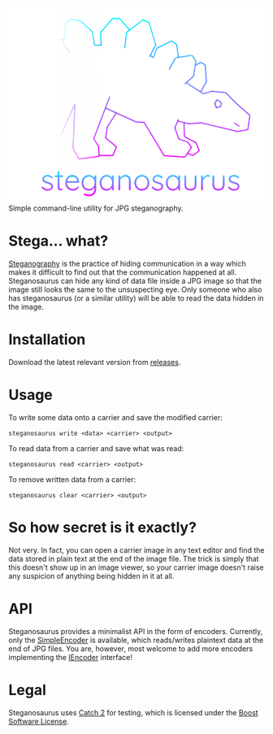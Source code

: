 <div align="center">
   <img src="logo.png">
</div>
Simple command-line utility for JPG steganography.

# Stega... what?
[Steganography](https://en.wikipedia.org/wiki/Steganography) is the practice of hiding communication in a way which makes it difficult to find out that the communication happened at all.
Steganosaurus can hide any kind of data file inside a JPG image so that the image still looks the same to the unsuspecting eye. Only someone who also has steganosaurus (or a similar utility) will be able to read the data hidden in the image.

# Installation
Download the latest relevant version from [releases](https://github.com/malyvsen/steganosaurus/releases).

# Usage
To write some data onto a carrier and save the modified carrier:
```
steganosaurus write <data> <carrier> <output>
```

To read data from a carrier and save what was read:
```
steganosaurus read <carrier> <output>
```

To remove written data from a carrier:
```
steganosaurus clear <carrier> <output>
```

# So how secret is it exactly?
Not very. In fact, you can open a carrier image in any text editor and find the data stored in plain text at the end of the image file. The trick is simply that this doesn't show up in an image viewer, so your carrier image doesn't raise any suspicion of anything being hidden in it at all.

# API
Steganosaurus provides a minimalist API in the form of encoders. Currently, only the [SimpleEncoder](steganosaurus/encoders/simpleencoder.hpp) is available, which reads/writes plaintext data at the end of JPG files. You are, however, most welcome to add more encoders implementing the [IEncoder](steganosaurus/encoders/iencoder.hpp) interface!

# Legal
Steganosaurus uses [Catch 2](https://github.com/catchorg/Catch2) for testing, which is licensed under the [Boost Software License](https://www.boost.org/users/license.html).
